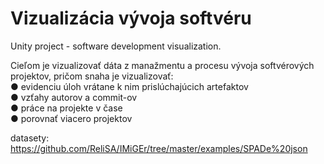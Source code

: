 # Vizualizácia vývoja softvéru

Unity project - software development visualization. <br/>

Cieľom je vizualizovať dáta z manažmentu a procesu vývoja softvérových projektov,
pričom snaha je vizualizovať:<br/>
● evidenciu úloh vrátane k nim prislúchajúcich artefaktov<br/>
● vzťahy autorov a commit-ov<br/>
● práce na projekte v čase<br/>
● porovnať viacero projektov<br/>

datasety: https://github.com/ReliSA/IMiGEr/tree/master/examples/SPADe%20json
